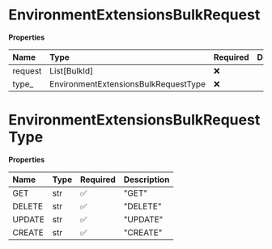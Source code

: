 # EnvironmentExtensionsBulkRequest

**Properties**

| Name    | Type                                 | Required | Description |
| :------ | :----------------------------------- | :------- | :---------- |
| request | List[BulkId]                         | ❌       |             |
| type\_  | EnvironmentExtensionsBulkRequestType | ❌       |             |

# EnvironmentExtensionsBulkRequestType

**Properties**

| Name   | Type | Required | Description |
| :----- | :--- | :------- | :---------- |
| GET    | str  | ✅       | "GET"       |
| DELETE | str  | ✅       | "DELETE"    |
| UPDATE | str  | ✅       | "UPDATE"    |
| CREATE | str  | ✅       | "CREATE"    |

